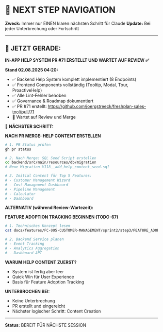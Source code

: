 # 🧭 NEXT STEP NAVIGATION

**Zweck:** Immer nur EINEN klaren nächsten Schritt für Claude
**Update:** Bei jeder Unterbrechung oder Fortschritt

---

## 🎯 JETZT GERADE: 

**IN-APP HELP SYSTEM PR #71 ERSTELLT UND WARTET AUF REVIEW ✅**

**Stand 02.08.2025 04:20:**
- ✅ Backend Help System komplett implementiert (8 Endpoints)
- ✅ Frontend Components vollständig (Tooltip, Modal, Tour, ProactiveHelp)
- ✅ Alle Lint-Fehler behoben
- ✅ Governance & Roadmap dokumentiert
- ✅ PR #71 erstellt: https://github.com/joergstreeck/freshplan-sales-tool/pull/71
- 🔄 Wartet auf Review und Merge

**🚀 NÄCHSTER SCHRITT:**

**NACH PR MERGE: HELP CONTENT ERSTELLEN**
```bash
# 1. PR Status prüfen
gh pr status

# 2. Nach Merge: SQL Seed Script erstellen
cd backend/src/main/resources/db/migration
# Neue Migration V118__add_help_content_seed.sql

# 3. Initial Content für Top 5 Features:
# - Customer Management Wizard
# - Cost Management Dashboard  
# - Pipeline Management
# - Calculator
# - Dashboard
```

**ALTERNATIV (während Review-Wartezeit):**

**FEATURE ADOPTION TRACKING BEGINNEN (TODO-67)**
```bash
# 1. Technisches Konzept lesen
cat docs/features/FC-005-CUSTOMER-MANAGEMENT/sprint2/step3/FEATURE_ADOPTION_TRACKING.md

# 2. Backend Service planen
# - Event Tracking
# - Analytics Aggregation
# - Dashboard API
```

**WARUM HELP CONTENT ZUERST?**
- System ist fertig aber leer
- Quick Win für User Experience
- Basis für Feature Adoption Tracking

**UNTERBROCHEN BEI:**
- Keine Unterbrechung
- PR erstellt und eingereicht
- Nächster logischer Schritt: Content Creation

---

**Status:** BEREIT FÜR NÄCHSTE SESSION